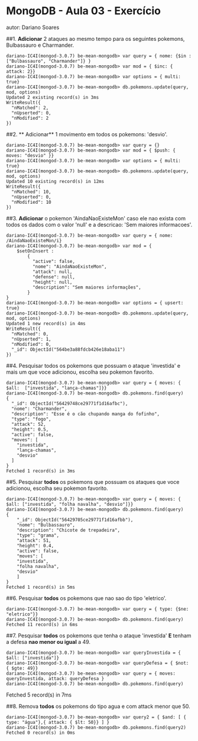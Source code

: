 # MongoDB - Aula 03 - Exercício
autor: Dariano Soares

##1. **Adicionar** 2 ataques ao mesmo tempo para os seguintes pokemons, Bulbassauro e Charmander.

    dariano-IC4I(mongod-3.0.7) be-mean-mongodb> var query = { nome: {$in : ["Bulbassauro", "Charmander"]} }
    dariano-IC4I(mongod-3.0.7) be-mean-mongodb> var mod = { $inc: { attack: 2}}
    dariano-IC4I(mongod-3.0.7) be-mean-mongodb> var options = { multi: true}
    dariano-IC4I(mongod-3.0.7) be-mean-mongodb> db.pokemons.update(query, mod, options)
    Updated 2 existing record(s) in 3ms
    WriteResult({
      "nMatched": 2,
      "nUpserted": 0,
      "nModified": 2
    })


##2. ** Adicionar** 1 movimento em todos os pokemons: 'desvio'.

    dariano-IC4I(mongod-3.0.7) be-mean-mongodb> var query = {}
    dariano-IC4I(mongod-3.0.7) be-mean-mongodb> var mod = { $push: { moves: "desvio" }}
    dariano-IC4I(mongod-3.0.7) be-mean-mongodb> var options = { multi: true}
    dariano-IC4I(mongod-3.0.7) be-mean-mongodb> db.pokemons.update(query, mod, options)
    Updated 10 existing record(s) in 12ms
    WriteResult({
      "nMatched": 10,
      "nUpserted": 0,
      "nModified": 10
    })

##3. **Adicionar** o pokemon 'AindaNaoExisteMon' caso ele nao exista com todos os dados com o valor 'null' e a descricao: 'Sem maiores informacoes'.

    dariano-IC4I(mongod-3.0.7) be-mean-mongodb> var query = { nome: /AindaNaoExisteMon/i}
    dariano-IC4I(mongod-3.0.7) be-mean-mongodb> var mod = {
        $setOnInsert :
            {
              "active": false,
              "nome": "AindaNaoExisteMon",
              "attack": null,
              "defense": null,
              "height": null,
              "description": "Sem maiores informações",
            }
    }
    dariano-IC4I(mongod-3.0.7) be-mean-mongodb> var options = { upsert: true}
    dariano-IC4I(mongod-3.0.7) be-mean-mongodb> db.pokemons.update(query, mod, options)
    Updated 1 new record(s) in 4ms
    WriteResult({
      "nMatched": 0,
      "nUpserted": 1,
      "nModified": 0,
      "_id": ObjectId("564be3a88fdcb426e18aba11")
    })


##4. Pesquisar todos os pokemons que possuam o ataque 'investida' e mais um que voce adicionou, escolha seu pokemon favorito.

    dariano-IC4I(mongod-3.0.7) be-mean-mongodb> var query = { moves: { $all:  ["investida", "lança-chamas"]}}
    dariano-IC4I(mongod-3.0.7) be-mean-mongodb> db.pokemons.find(query)
    {
      "_id": ObjectId("56429748ce29771f1d16afbc"),
      "nome": "Charmander",
      "description": "Esse é o cão chupando manga do fofinho",
      "type": "fogo",
      "attack": 52,
      "height": 0.5,
      "active": false,
      "moves": [
        "investida",
        "lança-chamas",
        "desvio"
      ]
    }
    Fetched 1 record(s) in 3ms


##5. Pesquisar **todos** os pokemons que possuam os ataques que voce adicionou, escolha seu pokemon favorito.

	dariano-IC4I(mongod-3.0.7) be-mean-mongodb> var query = { moves: { $all: ["investida", "folha navalha", "desvio"]}}
	dariano-IC4I(mongod-3.0.7) be-mean-mongodb> db.pokemons.find(query)
	{
		"_id": ObjectId("56429705ce29771f1d16afbb"),
		"nome": "Bulbassauro",
		"description": "Chicote de trepadeira",
		"type": "grama",
		"attack": 51,
		"height": 0.4,
		"active": false,
		"moves": [
		"investida",
		"folha navalha",
		"desvio"
		]
	}
	Fetched 1 record(s) in 5ms

##6. Pesquisar **todos** os pokemons que nao sao do tipo 'eletrico'.

	dariano-IC4I(mongod-3.0.7) be-mean-mongodb> var query = { type: {$ne: "eletrico"}}
	dariano-IC4I(mongod-3.0.7) be-mean-mongodb> db.pokemons.find(query)
	Fetched 11 record(s) in 6ms


##7. Pesquisar **todos** os pokemons que tenha o ataque 'investida' **E** tenham a defesa **nao menor ou igual** a  49.

	dariano-IC4I(mongod-3.0.7) be-mean-mongodb> var queryInvestida = { $all: ["investida"]}
	dariano-IC4I(mongod-3.0.7) be-mean-mongodb> var queryDefesa = { $not: { $gte: 49}}
	dariano-IC4I(mongod-3.0.7) be-mean-mongodb> var query = { moves: queryInvestida, attack: queryDefesa }
	dariano-IC4I(mongod-3.0.7) be-mean-mongodb> db.pokemons.find(query)

Fetched 5 record(s) in 7ms

##8. Remova **todos** os pokemons do tipo agua e com attack menor que 50.

	dariano-IC4I(mongod-3.0.7) be-mean-mongodb> var query2 = { $and: [ { type: "água"},{ attack: { $lt: 50}} ] }
	dariano-IC4I(mongod-3.0.7) be-mean-mongodb> db.pokemons.find(query2)
	Fetched 0 record(s) in 0ms


